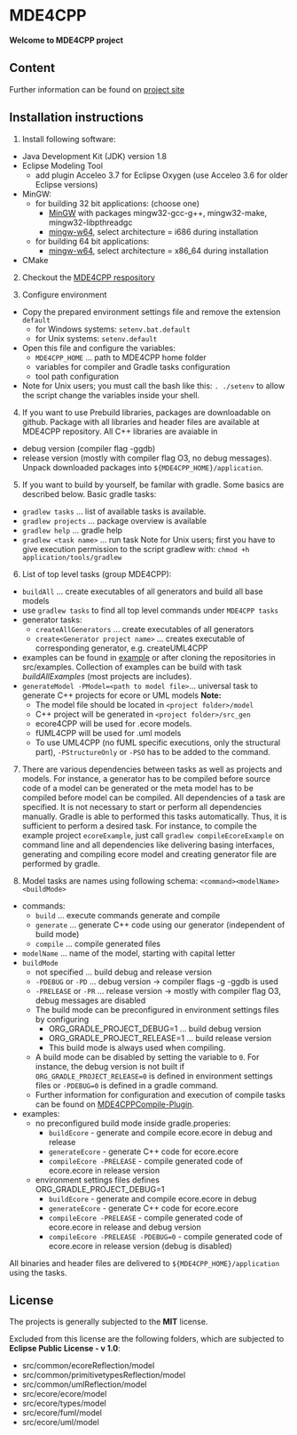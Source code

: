 # MDE4CPP
**Welcome to MDE4CPP project**

## Content
Further information can be found on [project site](http://sse.tu-ilmenau.de/mde4cpp)

## Installation instructions
1. Install following software:
  * Java Development Kit (JDK) version 1.8
  * Eclipse Modeling Tool
    * add plugin Acceleo 3.7 for Eclipse Oxygen (use Acceleo 3.6 for older Eclipse versions)
  * MinGW:
	* for building 32 bit applications: (choose one)
		* [MinGW](http://www.mingw.org/) with packages mingw32-gcc-g++, mingw32-make, mingw32-libpthreadgc
		* [mingw-w64](https://mingw-w64.org/doku.php), select architecture = i686 during installation
	* for building 64 bit applications:
		* [mingw-w64](https://mingw-w64.org/doku.php), select architecture = x86_64 during installation
  * CMake

2. Checkout the [MDE4CPP respository](https://github.com/MDE4CPP/MDE4CPP)

3. Configure environment
  * Copy the prepared environment settings file and remove the extension `default`
	* for Windows systems: `setenv.bat.default`
	* for Unix systems: `setenv.default`
  * Open this file and configure the variables:
    * `MDE4CPP_HOME` ... path to MDE4CPP home folder
    * variables for compiler and Gradle tasks configuration
    * tool path configuration
  * Note for Unix users; you must call the bash like this: `. ./setenv` to allow the script change the variables inside your shell.

4. If you want to use Prebuild libraries, packages are downloadable on github. Package with all libraries and header files are available at MDE4CPP repository. All C++ libraries are avaiable in
  * debug version (compiler flag -ggdb)
  * release version (mostly with compiler flag O3, no debug messages).
Unpack downloaded packages into `${MDE4CPP_HOME}/application`.

5. If you want to build by yourself, be familar with gradle. Some basics are described below. Basic gradle tasks:
  * `gradlew tasks` ... list of available tasks is available.
  * `gradlew projects` ... package overview is available
  * `gradlew help` ... gradle help
  * `gradlew <task name>` ... run task <task name>
Note for Unix users; first you have to give execution permission to the script gradlew with: `chmod +h application/tools/gradlew`

6. List of top level tasks (group MDE4CPP):
  * `buildAll` ... create executables of all generators and build all base models
  * use `gradlew tasks` to find all top level commands under `MDE4CPP tasks`
  * generator tasks:
    * `createAllGenerators` ... create executables of all generators
    * `create<Generator project name>` ... creates executable of corresponding generator, e.g. createUML4CPP
  * examples can be found in [example](https://github.com/MDE4CPP/examples) or after cloning the repositories in src/examples. Collection of examples can be build with task *buildAllExamples* (most projects are includes).
  * `generateModel -PModel=<path to model file>`...  universal task to generate C++ projects for ecore or UML models
  **Note:**
  	* The model file should be located in `<project folder>/model`
  	* C++ project will be generated in `<project folder>/src_gen`
  	* ecore4CPP will be used for .ecore models.
  	* fUML4CPP will be used for .uml models
  	* To use UML4CPP (no fUML specific executions, only the structural part), `-PStructureOnly` or `-PSO` has to be added to the command.

7. There are various dependencies between tasks as well as projects and models. For instance, a generator has to be compiled before source code of a model can be generated or the meta model has to be compiled before model can be compiled.
All dependencies of a task are specified. It is not necessary to start or perform all dependencies manually. Gradle is able to performed this tasks automatically. Thus, it is sufficient to perform a desired task.
For instance, to compile the example project `ecoreExample`, just call `gradlew compileEcoreExample` on command line and all dependencies like delivering basing interfaces, generating and compiling ecore model and creating generator file are performed by gradle.

8. Model tasks are names using following schema: `<command><modelName> <buildMode>`
  * commands:
    * `build` ... execute commands generate and compile
    * `generate` ... generate C++ code using our generator (independent of build mode)
    * `compile` ... compile generated files
  * `modelName` ... name of the model, starting with capital letter
  * `buildMode`
    * not specified ... build debug and release version
    * `-PDEBUG` or `-PD` ... debug version -> compiler flags -g -ggdb is used
    * `-PRELEASE` or `-PR` ... release version -> mostly with compiler flag O3, debug messages are disabled
	* The build mode can be preconfigured in environment settings files by configuring
		* ORG_GRADLE_PROJECT_DEBUG=1 ... build debug version
		* ORG_GRADLE_PROJECT_RELEASE=1 ... build release version
		* This build mode is always used when compiling.
	* A build mode can be disabled by setting the variable to `0`. For instance, the debug version is not built if `ORG_GRADLE_PROJECT_RELEASE=0` is defined in environment settings files or `-PDEBUG=0` is defined in a gradle command.
	* Further information for configuration and execution of compile tasks can be found on [MDE4CPPCompile-Plugin](https://github.com/MDE4CPP/MDE4CPPGradlePlugins).
  * examples:
	* no preconfigured build mode inside gradle.properies:
		* `buildEcore` - generate and compile ecore.ecore in debug and release
		* `generateEcore` - generate C++ code for ecore.ecore
		* `compileEcore -PRELEASE` - compile generated code of ecore.ecore in release version
	* environment settings files defines ORG_GRADLE_PROJECT_DEBUG=1
		* `buildEcore` - generate and compile ecore.ecore in debug
		* `generateEcore` - generate C++ code for ecore.ecore
		* `compileEcore -PRELEASE` - compile generated code of ecore.ecore in release and debug version
		* `compileEcore -PRELEASE -PDEBUG=0` - compile generated code of ecore.ecore in release version (debug is disabled)

  All binaries and header files are delivered to `${MDE4CPP_HOME}/application` using the tasks.

## License

The projects is generally subjected to the **MIT** license.

Excluded from this license are the following folders, which are subjected to **Eclipse Public License - v 1.0**:
- src/common/ecoreReflection/model
- src/common/primitivetypesReflection/model
- src/common/umlReflection/model
- src/ecore/ecore/model
- src/ecore/types/model
- src/ecore/fuml/model
- src/ecore/uml/model
